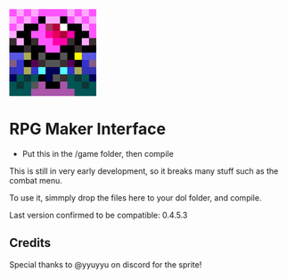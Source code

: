 <img src="./assets/icons/large.png" alt="Image description" title="Image Title" />

# RPG Maker Interface

-   Put this in the /game folder, then compile

This is still in very early development, so it breaks many stuff such as the combat menu.

To use it, simmply drop the files here to your dol folder, and compile.

Last version confirmed to be compatible: 0.4.5.3

## Credits

Special thanks to @yyuyyu on discord for the sprite!
